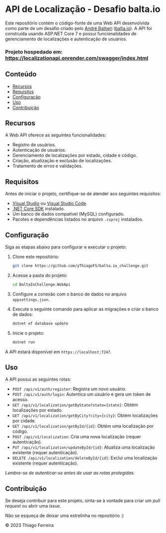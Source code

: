 # API de Localização - Desafio balta.io

Este repositório contém o código-fonte de uma Web API desenvolvida como parte de um desafio criado pelo <a href="https://www.linkedin.com/in/andrebaltieri/">André Baltieri</a> (<a href="https://balta.io/">balta.io</a>). A API foi construída usando ASP.NET Core 7 e possui funcionalidades de gerenciamento de localizações e autenticação de usuários.

### Projeto hospedado em: <a href="https://localizationapi.onrender.com/swagger/index.html">https://localizationapi.onrender.com/swagger/index.html</a>

## Conteúdo

- [Recursos](#recursos)
- [Requisitos](#requisitos)
- [Configuração](#configuração)
- [Uso](#uso)
- [Contribuição](#contribuição)

## Recursos

A Web API oferece as seguintes funcionalidades:

- Registro de usuários.
- Autenticação de usuários.
- Gerenciamento de localizações por estado, cidade e código.
- Criação, atualização e exclusão de localizações.
- Tratamento de erros e validações.

## Requisitos

Antes de iniciar o projeto, certifique-se de atender aos seguintes requisitos:

- [Visual Studio](https://visualstudio.microsoft.com/) ou [Visual Studio Code](https://code.visualstudio.com/).
- [.NET Core SDK](https://dotnet.microsoft.com/download) instalado.
- Um banco de dados compatível (MySQL) configurado.
- Pacotes e dependências listados no arquivo `.csproj` instalados.

## Configuração

Siga as etapas abaixo para configurar e executar o projeto:

1. Clone este repositório:

   ```sh
   git clone https://github.com/yThiagoFS/balta.io_challenge.git
   
2. Acesse a pasta do projeto:
   ```sh
   cd BaltaIoChallenge.WebApi
   
3. Configure a conexão com o banco de dados no arquivo `appsettings.json`.
   
4. Execute o seguinte comando para aplicar as migrações e criar o banco de dados:
   ```sh
   dotnet ef database update
   
5. Inicie o projeto:
   ```sh
   dotnet run

A API estará disponível em `https://localhost:7247`.

## Uso
A API possui as seguintes rotas:

- `POST /api/v1/auth/register`: Registra um novo usuário.
- `POST /api/v1/auth/login`: Autentica um usuário e gera um token de acesso.
- `GET /api/v1/localization/getByState?state={state}`: Obtém localizações por estado.
- `GET /api/v1/localization/getByCity?city={city}`: Obtém localizações por cidade.
- `GET /api/v1/localization/getById/{id}`: Obtém uma localização por código.
- `POST /api/v1/localization`: Cria uma nova localização (requer autenticação).
- `PUT /api/v1/localization/updateById/{id}`: Atualiza uma localização existente (requer autenticação).
- `DELETE /api/v1/localization/deleteById/{id}`: Exclui uma localização existente (requer autenticação).
  
*Lembre-se de autenticar-se antes de usar as rotas protegidas.*

## Contribuição

Se deseja contribuir para este projeto, sinta-se à vontade para criar um _pull request_ ou abrir uma _issue_.

Não se esqueça de deixar uma estrelinha no repositório :)

© 2023 Thiago Ferreira
